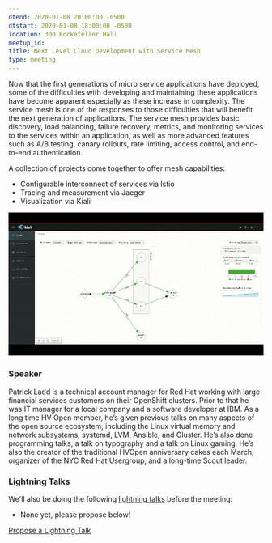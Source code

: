 ```yaml
---
dtend: 2020-01-08 20:00:00 -0500
dtstart: 2020-01-08 18:00:00 -0500
location: 300 Rockefeller Hall
meetup_id:
title: Next Level Cloud Development with Service Mesh
type: meeting
---
```

Now that the first generations of micro service applications have deployed, some of the difficulties with developing and maintaining these applications have become apparent especially as these increase in complexity.  The service mesh is one of the responses to those difficulties that will benefit the next generation of applications.  The service mesh provides basic discovery, load balancing, failure recovery, metrics, and monitoring services to the services within an application, as well as more advanced features such as A/B testing, canary rollouts, rate limiting, access control, and end-to-end authentication.

A collection of projects come together to offer mesh capabilities:
* Configurable interconnect of services via Istio
* Tracing and measurement via Jaeger
* Visualization via Kiali

![Istio](/images/talks/istio.gif)

### Speaker ###
Patrick Ladd is a technical account manager for Red Hat working with large financial services customers on their OpenShift clusters.  Prior to that he was IT manager for a local company and a software developer at IBM.
As a long time HV Open member, he’s given previous talks on many aspects of the open source ecosystem, including the Linux virtual memory and network subsystems, systemd, LVM, Ansible, and Gluster. He’s also done programming talks, a talk on typography and a talk on Linux gaming.
He’s also the creator of the traditional HVOpen anniversary cakes each March, organizer of the NYC Red Hat Usergroup, and a long-time Scout leader.

### Lightning Talks ###

We'll also be doing the
following [lightning talks](/lightning-talks.html) before the meeting:

* None yet, please propose below!


<a class="btn btn-default btn-hvopen"
  href="mailto:sean@dague.net?cc=matthias.a.johnson@gmail.com&subject=HV%20Open%20Lightning%20Talk%20Submission"
  role="button">Propose
  a Lightning Talk</a>
